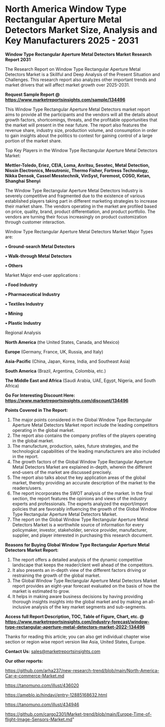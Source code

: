 # North America Window Type Rectangular Aperture Metal Detectors Market Size, Analysis and Key Manufacturers 2025 - 2031

<strong>Window Type Rectangular Aperture Metal Detectors Market Research Report 2031</strong>

The Research Report on Window Type Rectangular Aperture Metal Detectors Market is a Skillful and Deep Analysis of the Present Situation and Challenges. This research report also analyzes other important trends and market drivers that will affect market growth over 2025-2031.

<strong>Request Sample Report @ <a href=https://www.marketreportsinsights.com/sample/134496>https://www.marketreportsinsights.com/sample/134496</a></strong>

This Window Type Rectangular Aperture Metal Detectors market report aims to provide all the participants and the vendors will all the details about growth factors, shortcomings, threats, and the profitable opportunities that the market will present in the near future. The report also features the revenue share, industry size, production volume, and consumption in order to gain insights about the politics to contest for gaining control of a large portion of the market share.

Top Key Players in the Window Type Rectangular Aperture Metal Detectors Market:

<strong>Mettler-Toledo, Eriez, CEIA, Loma, Anritsu, Sesotec, Metal Detection, Nissin Electronics, Mesutronic, Thermo Fisher, Fortress Technology, Nikka Densok, Cassel Messtechnik, VinSyst, Foremost, COSO, Ketan, Shanghai Shenyi</strong>

The Window Type Rectangular Aperture Metal Detectors Industry is severely competitive and fragmented due to the existence of various established players taking part in different marketing strategies to increase their market share. The vendors operating in the market are profiled based on price, quality, brand, product differentiation, and product portfolio. The vendors are turning their focus increasingly on product customization through customer interaction.

Window Type Rectangular Aperture Metal Detectors Market Major Types are:

<strong>• Ground-search Metal Detectors

• Walk-through Metal Detectors

• Others</strong>

Market Major end-user applications :

<strong>• Food Industry

• Pharmaceutical Industry

• Textiles Industry

• Mining

• Plastic Industry</strong>

Regional Analysis

</u><strong><b>North America</b></strong> (the United States, Canada, and Mexico)

<strong><b>Europe </b></strong>(Germany, France, UK, Russia, and Italy)

<strong><b>Asia-Pacific</b></strong> (China, Japan, Korea, India, and Southeast Asia)

<strong><b>South America</b></strong> (Brazil, Argentina, Colombia, etc.)

<strong><b>The Middle East and Africa</b></strong> (Saudi Arabia, UAE, Egypt, Nigeria, and South Africa)

<strong>Go For Interesting Discount Here: <a href=https://www.marketreportsinsights.com/discount/134496>https://www.marketreportsinsights.com/discount/134496</a></strong>

<strong>Points Covered in The Report:</strong>
<ol>
  <li>The major points considered in the Global Window Type Rectangular Aperture Metal Detectors Market report include the leading competitors operating in the global market.</li>
  <li>The report also contains the company profiles of the players operating in the global market.</li>
  <li>The manufacture, production, sales, future strategies, and the technological capabilities of the leading manufacturers are also included in the report.</li>
  <li>The growth factors of the Global Window Type Rectangular Aperture Metal Detectors Market are explained in-depth, wherein the different end-users of the market are discussed precisely.</li>
  <li>The report also talks about the key application areas of the global market, thereby providing an accurate description of the market to the readers/users.</li>
  <li>The report incorporates the SWOT analysis of the market. In the final section, the report features the opinions and views of the industry experts and professionals. The experts analyzed the export/import policies that are favorably influencing the growth of the Global Window Type Rectangular Aperture Metal Detectors Market.</li>
  <li>The report on the Global Window Type Rectangular Aperture Metal Detectors Market is a worthwhile source of information for every policymaker, investor, stakeholder, service provider, manufacturer, supplier, and player interested in purchasing this research document.</li>
</ol>
<strong>Reasons for Buying Global Window Type Rectangular Aperture Metal Detectors Market Report:</strong>

<ol>
  <li>The report offers a detailed analysis of the dynamic competitive landscape that keeps the reader/client well ahead of the competitors.</li>
  <li>It also presents an in-depth view of the different factors driving or restraining the growth of the global market.</li>
  <li>The Global Window Type Rectangular Aperture Metal Detectors Market report provides an eight-year forecast evaluated on the basis of how the market is estimated to grow.</li>
  <li>It helps in making aware business decisions by having providing thorough insights insights into the global market and by making an all-inclusive analysis of the key market segments and sub-segments.</li>
</ol>
<strong>Access full Report Description, TOC, Table of Figure, Chart, etc. @ <a href=https://www.marketreportsinsights.com/industry-forecast/window-type-rectangular-aperture-metal-detectors-market-2022-134496>https://www.marketreportsinsights.com/industry-forecast/window-type-rectangular-aperture-metal-detectors-market-2022-134496</a></strong>


Thanks for reading this article; you can also get individual chapter wise section or region wise report version like Asia, United States, Europe.

<strong>Contact Us:</strong>
sales@marketreportsinsights.com

<strong>Our other reports:</strong>

<a href=https://github.com/arha237/new-research-trend/blob/main/North-America-Car-e-commerce-Market.md>https://github.com/arha237/new-research-trend/blob/main/North-America-Car-e-commerce-Market.md</a>

<a href=https://tanomuno.com/illust/436020>https://tanomuno.com/illust/436020</a>

<a href=https://ameblo.jp/hindavi/entry-12885168632.html>https://ameblo.jp/hindavi/entry-12885168632.html</a>

<a href=https://tanomuno.com/illust/434946>https://tanomuno.com/illust/434946</a>

<a href=https://github.com/cargo2301/Market-trend/blob/main/Europe-Time-of-flight-Image-Sensors-Market.md>https://github.com/cargo2301/Market-trend/blob/main/Europe-Time-of-flight-Image-Sensors-Market.md</a>"
